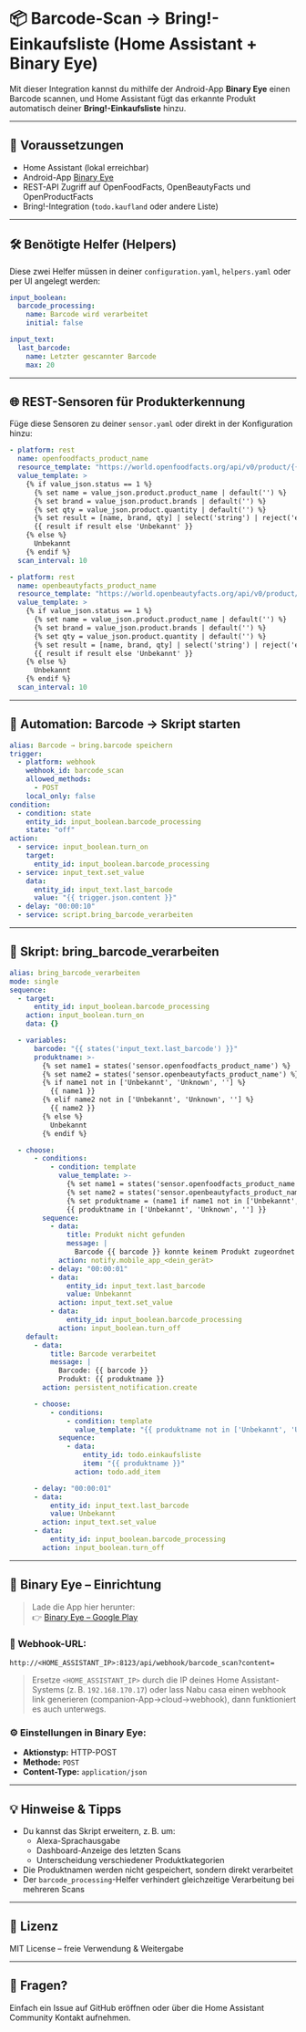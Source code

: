 # 📦 Barcode-Scan → Bring!-Einkaufsliste (Home Assistant + Binary Eye)

Mit dieser Integration kannst du mithilfe der Android-App **Binary Eye** einen Barcode scannen, und Home Assistant fügt das erkannte Produkt automatisch deiner **Bring!-Einkaufsliste** hinzu.

---

## 🧰 Voraussetzungen

- Home Assistant (lokal erreichbar)
- Android-App [Binary Eye](https://play.google.com/store/apps/details?id=de.markusfisch.android.binaryeye)
- REST-API Zugriff auf OpenFoodFacts, OpenBeautyFacts und OpenProductFacts
- Bring!-Integration (`todo.kaufland` oder andere Liste)

---

## 🛠️ Benötigte Helfer (Helpers)

Diese zwei Helfer müssen in deiner `configuration.yaml`, `helpers.yaml` oder per UI angelegt werden:

```yaml
input_boolean:
  barcode_processing:
    name: Barcode wird verarbeitet
    initial: false

input_text:
  last_barcode:
    name: Letzter gescannter Barcode
    max: 20
```

---

## 🌐 REST-Sensoren für Produkterkennung

Füge diese Sensoren zu deiner `sensor.yaml` oder direkt in der Konfiguration hinzu:

```yaml
- platform: rest
  name: openfoodfacts_product_name
  resource_template: "https://world.openfoodfacts.org/api/v0/product/{{ states('input_text.last_barcode') }}.json"
  value_template: >
    {% if value_json.status == 1 %}
      {% set name = value_json.product.product_name | default('') %}
      {% set brand = value_json.product.brands | default('') %}
      {% set qty = value_json.product.quantity | default('') %}
      {% set result = [name, brand, qty] | select('string') | reject('equalto', '') | list | join(' – ') %}
      {{ result if result else 'Unbekannt' }}
    {% else %}
      Unbekannt
    {% endif %}
  scan_interval: 10

- platform: rest
  name: openbeautyfacts_product_name
  resource_template: "https://world.openbeautyfacts.org/api/v0/product/{{ states('input_text.last_barcode') }}.json"
  value_template: >
    {% if value_json.status == 1 %}
      {% set name = value_json.product.product_name | default('') %}
      {% set brand = value_json.product.brands | default('') %}
      {% set qty = value_json.product.quantity | default('') %}
      {% set result = [name, brand, qty] | select('string') | reject('equalto', '') | list | join(' – ') %}
      {{ result if result else 'Unbekannt' }}
    {% else %}
      Unbekannt
    {% endif %}
  scan_interval: 10
```

---

## 🤖 Automation: Barcode → Skript starten

```yaml
alias: Barcode → bring.barcode speichern
trigger:
  - platform: webhook
    webhook_id: barcode_scan
    allowed_methods:
      - POST
    local_only: false
condition:
  - condition: state
    entity_id: input_boolean.barcode_processing
    state: "off"
action:
  - service: input_boolean.turn_on
    target:
      entity_id: input_boolean.barcode_processing
  - service: input_text.set_value
    data:
      entity_id: input_text.last_barcode
      value: "{{ trigger.json.content }}"
  - delay: "00:00:10"
  - service: script.bring_barcode_verarbeiten
```

---

## 📜 Skript: bring_barcode_verarbeiten

```yaml
alias: bring_barcode_verarbeiten
mode: single
sequence:
  - target:
      entity_id: input_boolean.barcode_processing
    action: input_boolean.turn_on
    data: {}

  - variables:
      barcode: "{{ states('input_text.last_barcode') }}"
      produktname: >-
        {% set name1 = states('sensor.openfoodfacts_product_name') %}
        {% set name2 = states('sensor.openbeautyfacts_product_name') %}
        {% if name1 not in ['Unbekannt', 'Unknown', ''] %}
          {{ name1 }}
        {% elif name2 not in ['Unbekannt', 'Unknown', ''] %}
          {{ name2 }}
        {% else %}
          Unbekannt
        {% endif %}

  - choose:
      - conditions:
          - condition: template
            value_template: >-
              {% set name1 = states('sensor.openfoodfacts_product_name') %}
              {% set name2 = states('sensor.openbeautyfacts_product_name') %}
              {% set produktname = (name1 if name1 not in ['Unbekannt', 'Unknown', ''] else (name2 if name2 not in ['Unbekannt', 'Unknown', ''] else 'Unbekannt')) %}
              {{ produktname in ['Unbekannt', 'Unknown', ''] }}
        sequence:
          - data:
              title: Produkt nicht gefunden
              message: |
                Barcode {{ barcode }} konnte keinem Produkt zugeordnet werden.
            action: notify.mobile_app_<dein_gerät>
          - delay: "00:00:01"
          - data:
              entity_id: input_text.last_barcode
              value: Unbekannt
            action: input_text.set_value
          - data:
              entity_id: input_boolean.barcode_processing
            action: input_boolean.turn_off
    default:
      - data:
          title: Barcode verarbeitet
          message: |
            Barcode: {{ barcode }}
            Produkt: {{ produktname }}
        action: persistent_notification.create

      - choose:
          - conditions:
              - condition: template
                value_template: "{{ produktname not in ['Unbekannt', 'Unknown', ''] }}"
            sequence:
              - data:
                  entity_id: todo.einkaufsliste
                  item: "{{ produktname }}"
                action: todo.add_item

      - delay: "00:00:01"
      - data:
          entity_id: input_text.last_barcode
          value: Unbekannt
        action: input_text.set_value
      - data:
          entity_id: input_boolean.barcode_processing
        action: input_boolean.turn_off
```

---

## 📱 Binary Eye – Einrichtung

> Lade die App hier herunter:  
> 👉 [Binary Eye – Google Play](https://play.google.com/store/apps/details?id=de.markusfisch.android.binaryeye)

### 🔗 Webhook-URL:

```
http://<HOME_ASSISTANT_IP>:8123/api/webhook/barcode_scan?content=
```

> Ersetze `<HOME_ASSISTANT_IP>` durch die IP deines Home Assistant-Systems (z. B. `192.168.170.17`)
> oder lass Nabu casa einen webhook link generieren (companion-App->cloud->webhook), dann funktioniert es auch unterwegs. 

### ⚙️ Einstellungen in Binary Eye:

- **Aktionstyp:** HTTP-POST  
- **Methode:** `POST`  
- **Content-Type:** `application/json`

---

## 💡 Hinweise & Tipps

- Du kannst das Skript erweitern, z. B. um:
  - Alexa-Sprachausgabe
  - Dashboard-Anzeige des letzten Scans
  - Unterscheidung verschiedener Produktkategorien
- Die Produktnamen werden nicht gespeichert, sondern direkt verarbeitet
- Der `barcode_processing`-Helfer verhindert gleichzeitige Verarbeitung bei mehreren Scans

---

## 🧾 Lizenz

MIT License – freie Verwendung & Weitergabe

---

## 💬 Fragen?

Einfach ein Issue auf GitHub eröffnen oder über die Home Assistant Community Kontakt aufnehmen.
